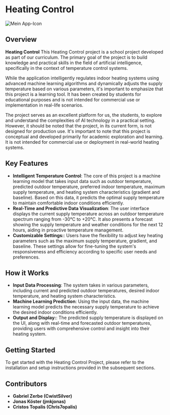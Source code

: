 # Heating Control

![Mein App-Icon](./Heating-Control-UI/Heating-Control-UI/Assets/hc.ico)

## Overview

**Heating Control** This Heating Control project is a school project developed as part of our curriculum. The primary goal of the project is to build knowledge and practical skills in the field of artificial intelligence, specifically in the context of temperature control systems.

While the application intelligently regulates indoor heating systems using advanced machine learning algorithms and dynamically adjusts the supply temperature based on various parameters, it's important to emphasize that this project is a learning tool. It has been created by students for educational purposes and is not intended for commercial use or implementation in real-life scenarios.

The project serves as an excellent platform for us, the students, to explore and understand the complexities of AI technology in a practical setting. However, it should be noted that the project, in its current form, is not designed for production use.
It's important to note that this project is conceptual and developed primarily for academic exploration and learning. It is not intended for commercial use or deployment in real-world heating systems.
## Key Features

- **Intelligent Temperature Control**: The core of this project is a machine learning model that takes input data such as outdoor temperature, predicted outdoor temperature, preferred indoor temperature, maximum supply temperature, and heating system characteristics (gradient and baseline). Based on this data, it predicts the optimal supply temperature to maintain comfortable indoor conditions efficiently.
- **Real-Time and Predictive Data Visualization**: The user interface displays the current supply temperature across an outdoor temperature spectrum ranging from -30°C to +20°C. It also presents a forecast showing the supply temperature and weather conditions for the next 12 hours, aiding in proactive temperature management.
- **Customizable Settings:**: Users have the flexibility to adjust key heating parameters such as the maximum supply temperature, gradient, and baseline. These settings allow for fine-tuning the system's responsiveness and efficiency according to specific user needs and preferences.

## How it Works

- **Input Data Processing**: The system takes in various parameters, including current and predicted outdoor temperatures, desired indoor temperature, and heating system characteristics.
- **Machine Learning Prediction**: Using the input data, the machine learning model predicts the necessary supply temperature to achieve the desired indoor conditions efficiently.
- **Output and Display:**: The predicted supply temperature is displayed on the UI, along with real-time and forecasted outdoor temperatures, providing users with comprehensive control and insight into their heating system.

## Getting Started

To get started with the Heating Control Project, please refer to the installation and setup instructions provided in the subsequent sections.

## Contributors
- **Gabriel Zerbe (CwistSilver)**
- **Jonas Köster (jmkjonas)**
- **Cristos Topalis (Chris7opalis)**
